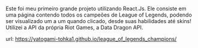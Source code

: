Este foi meu primeiro grande projeto utilizando React.Js.
Ele consiste em uma página contendo todos os campeões de League of Legends, podendo ser visualizado um a um quando clicado, desde suas habilidades até skins!
Utilizei a API da própria Riot Games, a Data Dragon API.

url: https://yatogami-tohka1.github.io/league_of_legends_champions/
